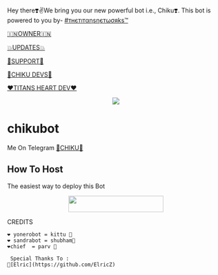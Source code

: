 Hey there❣️✌️We bring you our new powerful bot i.e., Chiku❣️. This bot is powered to you by- [#тнєтıтαηsηєтωσяks™](https://t.me/TitansNetworks)

[🇮🇳OWNER🇮🇳](https://t.me/Arpit_Sharma07)

[💥UPDATES💥](https://t.me/ChikuNews)

[🤍SUPPORT🤍](https://t.me/ChikuSupport)

[💙CHIKU DEVS💙](https://t.me/chikudevs)

[❤️TITANS HEART DEV❤️](https://t.me/realtitan)
<p align="center">
  <img src="https://telegra.ph/file/0e1e31bbf2098144f9679.jpg">
</p>

# chikubot
Me On Telegram [🍁CHIKU🍁](https://t.me/MissChiku_Bot)

## How To Host
The easiest way to deploy this Bot
<p align="center"><a href="https://heroku.com/deploy?template=https://github.com/titanscoder/TITANS-CHIKU"> <img src="https://img.shields.io/badge/Deploy%20To%20Heroku-YELLOW?style=for-the-badge&logo=heroku" width="220" height="38.45"/></a></p>
 
CREDITS
```
❤️ yonerobot = kittu 🌹
❤️ sandrabot = shubham🌹
❤️chief  = parv 🌹

 Special Thanks To :
🔸[Elric](https://github.com/ElricZ)
